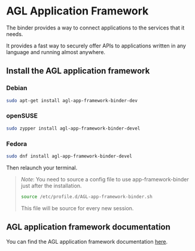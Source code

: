 # AGL Application Framework

The binder provides a way to connect applications to the services that it
needs.

It provides a fast way to securely offer APIs to applications written in any
language and running almost anywhere.

## Install the AGL application framework

### Debian

```bash
sudo apt-get install agl-app-framework-binder-dev
```

### openSUSE

```bash
sudo zypper install agl-app-framework-binder-devel
```

### Fedora

```bash
sudo dnf install agl-app-framework-binder-devel
```

Then relaunch your terminal.

> *Note*: You need to source a config file to use app-framework-binder just after the installation.
>
> ```bash
> source /etc/profile.d/AGL-app-framework-binder.sh
> ```
>
> This file will be source for every new session.

## AGL application framework documentation

You can find the AGL application framework documentation
 [here](http://docs.automotivelinux.org/docs/apis_services/en/dev/reference/af-main/0-introduction.html
).
